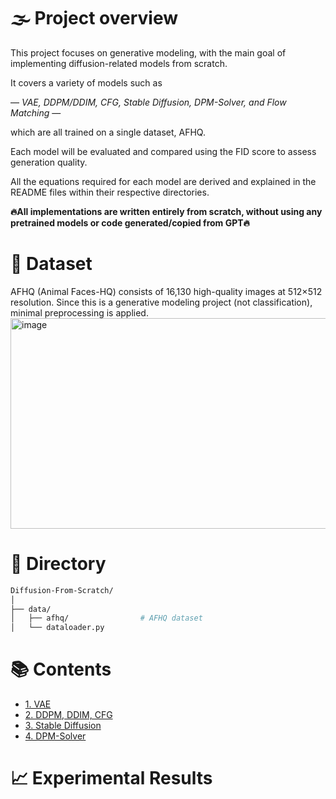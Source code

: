 # 🌫️ Project overview

This project focuses on generative modeling, with the main goal of implementing diffusion-related models from scratch.

It covers a variety of models such as 

— *VAE, DDPM/DDIM, CFG, Stable Diffusion, DPM-Solver, and Flow Matching* — 

which are all trained on a single dataset, AFHQ.

Each model will be evaluated and compared using the FID score to assess generation quality. 

All the equations required for each model are derived and explained in the README files within their respective directories.



**🔥All implementations are written entirely from scratch, without using any pretrained models or code generated/copied from GPT🔥**



# 🐾 Dataset
AFHQ (Animal Faces-HQ) consists of 16,130 high-quality images at 512×512 resolution. Since this is a generative modeling project (not classification), minimal preprocessing is applied.
<img width="2354" height="337" alt="image" src="https://github.com/user-attachments/assets/287be022-c4ba-4157-b4cd-24d0de5691ca" />


# 📁 Directory

```bash
Diffusion-From-Scratch/
│
├── data/
│   ├── afhq/                # AFHQ dataset
│   └── dataloader.py        
```

  

# 📚 Contents
- [1. VAE](vae/)
- [2. DDPM, DDIM, CFG](ddpm_ddim_cfg/)
- [3. Stable Diffusion](stable_diffusion/)
- [4. DPM-Solver](dpm_solver/)


# 📈 Experimental Results



